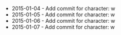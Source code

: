 - 2015-01-04 - Add commit for character: w
- 2015-01-05 - Add commit for character: w
- 2015-01-06 - Add commit for character: w
- 2015-01-07 - Add commit for character: w
